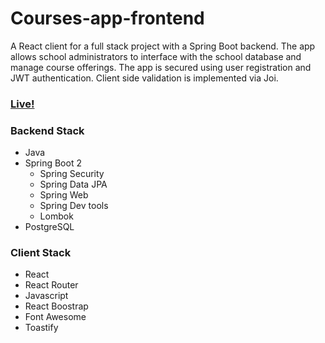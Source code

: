 # Courses-app-frontend
A React client for a full stack project with a Spring Boot backend. The app allows school administrators to interface with the school database and manage course offerings. 
The app is secured using user registration and JWT authentication. Client side validation is implemented via Joi. 

### [Live!](https://courses-app-frontend.herokuapp.com/)

### Backend Stack

- Java
- Spring Boot 2
  - Spring Security
  - Spring Data JPA
  - Spring Web
  - Spring Dev tools
  - Lombok
- PostgreSQL

### Client Stack

- React
- React Router
- Javascript
- React Boostrap
- Font Awesome
- Toastify

